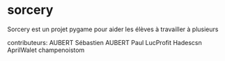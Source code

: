# sorcery

Sorcery est un projet pygame pour aider les élèves à travailler à plusieurs

contributeurs:
AUBERT Sébastien
AUBERT Paul
LucProfit
Hadescsn
AprilWalet
champenoistom
